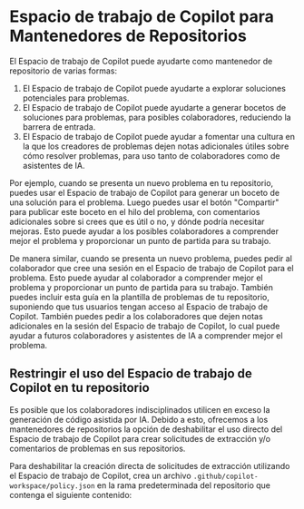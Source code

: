 # Espacio de trabajo de Copilot para Mantenedores de Repositorios

El Espacio de trabajo de Copilot puede ayudarte como mantenedor de repositorio de varias formas:

1. El Espacio de trabajo de Copilot puede ayudarte a explorar soluciones potenciales para problemas.
2. El Espacio de trabajo de Copilot puede ayudarte a generar bocetos de soluciones para problemas, para posibles colaboradores, reduciendo la barrera de entrada.
3. El Espacio de trabajo de Copilot puede ayudar a fomentar una cultura en la que los creadores de problemas dejen notas adicionales útiles sobre cómo resolver problemas, para uso tanto de colaboradores como de asistentes de IA.

Por ejemplo, cuando se presenta un nuevo problema en tu repositorio, puedes usar el Espacio de trabajo de Copilot para generar un boceto de una solución para el problema. Luego puedes usar el botón "Compartir" para publicar este boceto en el hilo del problema, con comentarios adicionales sobre si crees que es útil o no, y dónde podría necesitar mejoras. Esto puede ayudar a los posibles colaboradores a comprender mejor el problema y proporcionar un punto de partida para su trabajo.

De manera similar, cuando se presenta un nuevo problema, puedes pedir al colaborador que cree una sesión en el Espacio de trabajo de Copilot para el problema. Esto puede ayudar al colaborador a comprender mejor el problema y proporcionar un punto de partida para su trabajo. También puedes incluir esta guía en la plantilla de problemas de tu repositorio, suponiendo que tus usuarios tengan acceso al Espacio de trabajo de Copilot. También puedes pedir a los colaboradores que dejen notas adicionales en la sesión del Espacio de trabajo de Copilot, lo cual puede ayudar a futuros colaboradores y asistentes de IA a comprender mejor el problema.

## Restringir el uso del Espacio de trabajo de Copilot en tu repositorio

Es posible que los colaboradores indisciplinados utilicen en exceso la generación de código asistida por IA. Debido a esto, ofrecemos a los mantenedores de repositorios la opción de deshabilitar el uso directo del Espacio de trabajo de Copilot para crear solicitudes de extracción y/o comentarios de problemas en sus repositorios.

Para deshabilitar la creación directa de solicitudes de extracción utilizando el Espacio de trabajo de Copilot, crea un archivo `.github/copilot-workspace/policy.json` en la rama predeterminada del repositorio que contenga el siguiente contenido:

```json
